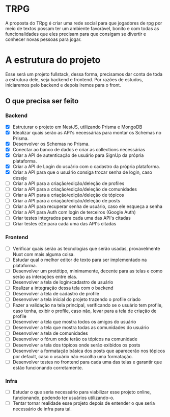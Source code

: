 # TRPG

A proposta do TRpg é criar uma rede social para que jogadores de rpg por meio de textos possam ter um ambiente favorável, bonito e com todas as funcionalidades que eles precisam para que consigam se divertir e conhecer novas pessoas para jogar.

# A estrutura do projeto

Esse será um projeto fullstack, dessa forma, precisamos dar conta de toda a estrutura dele, seja backend e frontend. Por razões de estudos, iniciaremos pelo backend e depois iremos para o front.


## O que precisa ser feito

### Backend

- [x] Estruturar o projeto em NestJS, utilizando Prisma e MongoDB
- [x] Idealizar quais serão as API's necessárias para montar os Schemas no Prisma.
- [x] Desenvolver os Schemas no Prisma.
- [x] Conectar ao banco de dados e criar as collections necessárias
- [x] Criar a API de autenticação de usuário para SignUp da própria plataforma.
- [x] Criar a API de Login do usuário com o cadastro da própria plataforma.
- [x] Criar a API para que o usuário consiga trocar senha de login, caso deseje
- [ ] Criar a API para a criação/edição/deleção de profiles
- [ ] Criar a API para a criação/edição/deleção de comunidades
- [ ] Criar a API para a criação/edição/deleção de tópicos
- [ ] Criar a API para a criação/edição/deleção de posts
- [ ] Criar a API para recuperar senha de usuário, caso ele esqueça a senha
- [ ] Criar a API para Auth com login de terceiros (Google Auth)
- [ ] Criar testes integrados para cada uma das API's citadas
- [ ] Criar testes e2e para cada uma das API's citadas

### Frontend

- [ ] Verificar quais serão as tecnologias que serão usadas, provavelmente Nuxt com mais alguma coisa.
- [ ] Estudar qual o melhor editor de texto para ser implementado na plataforma.
- [ ] Desenvolver um protótipo, minimamente, decente para as telas e como serão as interações entre elas.
- [ ] Desenvolver a tela de login/cadastro de usuário
- [ ] Realizar a integração dessa tela com o backend
- [ ] Desenvolver a tela de cadastro de profile
- [ ] Desenvolver a tela inicial do projeto trazendo o profile criado
- [ ] Fazer a validação na tela principal, verificando se o usuário tem profile, caso tenha, exibir o profile, caso não, levar para a tela de criação de profile
- [ ] Desenvolver a tela que mostra todos os amigos do usuário
- [ ] Desenvolver a tela que mostra todas as comunidades do usuário
- [ ] Desenvolver a tela de comunidades
- [ ] Desenvolver o fórum onde terão os tópicos na comunidade
- [ ] Desenvolver a tela dos tópicos onde serão exibidos os posts
- [ ] Desenvolver a formatação básica dos posts que aparecerão nos tópicos por default, caso o usuário não escolha uma formatação.
- [ ] Desenvolver testes no frontend para cada uma das telas e garantir que estão funcionando corretamente.

### Infra

- [ ] Estudar o que seria necessário para viabilizar esse projeto online, funcionando, podendo ter usuários utilizando-o.
- [ ] Tentar tornar realidade esse projeto depois de entender o que seria necessário de infra para tal.
